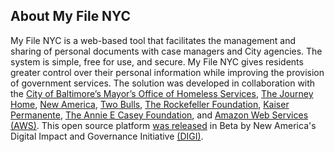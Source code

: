 ## About My File NYC

My File NYC is a web-based tool that facilitates the management and sharing of personal documents with case managers and City agencies. The system is simple, free for use, and secure. My File NYC gives residents greater control over their personal information while improving the provision of government services. The solution was developed in collaboration with the [City of Baltimore’s Mayor’s Office of Homeless Services](https://homeless.baltimorecity.gov/), [The Journey Home](https://journeyhomebaltimore.org/), [New America](https://www.newamerica.org/), [Two Bulls](https://www.twobulls.com/), [The Rockefeller Foundation](https://www.rockefellerfoundation.org/), [Kaiser Permanente](https://community.kp.org/grants-and-volunteering/funding-opportunities), [The Annie E Casey Foundation](https://www.aecf.org/), and [Amazon Web Services (AWS)](https://aws.amazon.com/). This open source platform [was released](https://github.com/newamericafoundation/digi-datalocker) in Beta by New America's Digital Impact and Governance Initiative [(DIGI)](https://www.newamerica.org/digital-impact-governance-initiative/).
